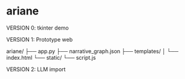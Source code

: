 # ariane
VERSION 0: tkinter demo

VERSION 1: Prototype web

ariane/
├── app.py
├── narrative_graph.json
├── templates/
│   └── index.html
└── static/
    └── script.js

VERSION 2: LLM import